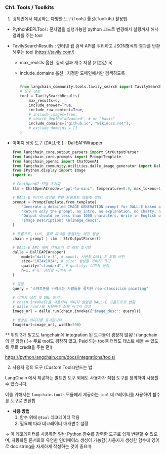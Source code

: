 ### Ch1.  Tools / Toolkits

01. 랭체인에서 제공하는 다양한 도구(Tools) 툴킷(Toolkits) 활용법 

- PythonREPLTool : 문자열을 실행가능한 python 코드로 변경해서 실행까지 해서 결과를 주는 tool
- TavilySearchResutls : 인터넷 웹 검색 API를 쿼리하고 JSON형식의 결과를 반환해주는 tool 
(https://tavily.com/)
    - max_reulsts 옵션: 검색 결과 개수 지정 (기본값: 5)
    - include_domains 옵션 : 지정한 도메인에서만 검색하도록
        
        ```python
        
        from langchain_community.tools.tavily_search import TavilySearchResults
        # 도구 생성
        tool = TavilySearchResults(
            max_results=6,
            include_answer=True,
            include_raw_content=True,
            # include_images=True,
            # search_depth="advanced", # or "basic"
            include_domains=["github.io", "wikidocs.net"],
            # exclude_domains = []
        )
        ```
        
- 이미지 생성 도구 (DALL-E ) - DallEAPIWrapper
    
    ```python
    from langchain_core.output_parsers import StrOutputParser
    from langchain_core.prompts import PromptTemplate
    from langchain_openai import ChatOpenAI
    from langchain_community.utilities.dalle_image_generator import DallEAPIWrapper
    from IPython.display import Image
    import os
    
    # ChatOpenAI 모델 초기화
    llm = ChatOpenAI(model="gpt-4o-mini", temperature=0.9, max_tokens=1000)
    
    # DALL-E 이미지 생성을 위한 프롬프트 템플릿 정의
    prompt = PromptTemplate.from_template(
        "Generate a detailed IMAGE GENERATION prompt for DALL-E based on the following description. "
        "Return only the prompt, no intro, no explanation, no chatty, no markdown, no code block, no nothing. Just the prompt"
        "Output should be less than 1000 characters. Write in English only."
        "Image Description: \n{image_desc}",
    )
    
    # 프롬프트, LLM, 출력 파서를 연결하는 체인 생성
    chain = prompt | llm | StrOutputParser()
    
    # DALL-E API 래퍼 가져오기 및 래퍼 초기화
    dalle = DallEAPIWrapper(
        model="dall-e-3", # model: 사용할 DALL-E 모델 버전
        size="1024x1024", # size: 생성할 이미지 크기
        quality="standard", # quality: 이미지 품질
        n=1, # n: 생성할 이미지 수
    )
    
    # 질문
    query = "스마트폰을 바라보는 사람들을 풍자한 neo-classicism painting"
    
    # 이미지 생성 및 URL 받기
    # chain.invoke()를 사용하여 이미지 설명을 DALL-E 프롬프트로 변환
    # dalle.run()을 사용하여 실제 이미지 생성
    image_url = dalle.run(chain.invoke({"image_desc": query}))
    
    # 생성된 이미지를 표시합니다.
    Image(url=image_url, width=500)
    ```
    

** 위의 3개 말고도 langchain에 integration 된 도구들이 굉장히 많음!! (langchain의 큰 장점) 
(→ 무료 tool도 굉장히 많고, Paid 되는 tool이더라도 테스트 해볼 수 있도록 무료 credit을 주는 편!)

https://python.langchain.com/docs/integrations/tools/

02. 사용자 정의 도구 (Custom Tools)만드는 법 

LangChain 에서 제공하는 빌트인 도구 외에도 사용자가 직접 도구를 정의하여 사용할 수 있습니다.

이를 위해서는 `langchain.tools` 모듈에서 제공하는 `tool` 데코레이터를 사용하여 함수를 도구로 변환합

- **사용 방법**
    1. 함수 위에 `@tool` 데코레이터 적용
    2. 필요에 따라 데코레이터 매개변수 설정

→ 이 데코레이터를 사용하면 일반 Python 함수를 강력한 도구로 쉽게 변환할 수 있으며, 자동화된 문서화와 유연한 인터페이스 생성이 가능함( 사용자가 생성한 함수에 영어로 doc string을 자세하게 작성하는 것이 중요!!)
